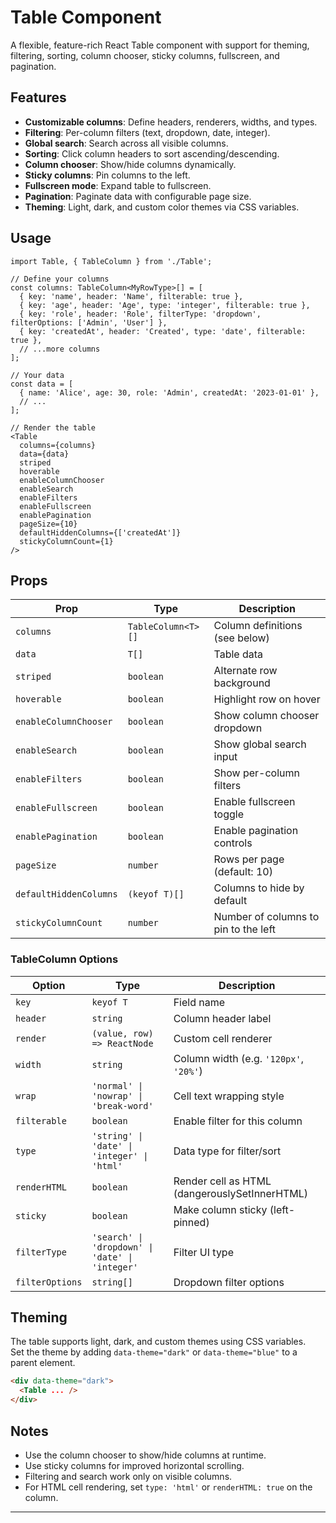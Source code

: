 # Table Component

A flexible, feature-rich React Table component with support for theming, filtering, sorting, column chooser, sticky columns, fullscreen, and pagination.

## Features

- **Customizable columns**: Define headers, renderers, widths, and types.
- **Filtering**: Per-column filters (text, dropdown, date, integer).
- **Global search**: Search across all visible columns.
- **Sorting**: Click column headers to sort ascending/descending.
- **Column chooser**: Show/hide columns dynamically.
- **Sticky columns**: Pin columns to the left.
- **Fullscreen mode**: Expand table to fullscreen.
- **Pagination**: Paginate data with configurable page size.
- **Theming**: Light, dark, and custom color themes via CSS variables.

## Usage

```tsx
import Table, { TableColumn } from './Table';

// Define your columns
const columns: TableColumn<MyRowType>[] = [
  { key: 'name', header: 'Name', filterable: true },
  { key: 'age', header: 'Age', type: 'integer', filterable: true },
  { key: 'role', header: 'Role', filterType: 'dropdown', filterOptions: ['Admin', 'User'] },
  { key: 'createdAt', header: 'Created', type: 'date', filterable: true },
  // ...more columns
];

// Your data
const data = [
  { name: 'Alice', age: 30, role: 'Admin', createdAt: '2023-01-01' },
  // ...
];

// Render the table
<Table
  columns={columns}
  data={data}
  striped
  hoverable
  enableColumnChooser
  enableSearch
  enableFilters
  enableFullscreen
  enablePagination
  pageSize={10}
  defaultHiddenColumns={['createdAt']}
  stickyColumnCount={1}
/>
```

## Props

| Prop                  | Type                       | Description                                                      |
|-----------------------|----------------------------|------------------------------------------------------------------|
| `columns`             | `TableColumn<T>[]`         | Column definitions (see below)                                   |
| `data`                | `T[]`                      | Table data                                                       |
| `striped`             | `boolean`                  | Alternate row background                                         |
| `hoverable`           | `boolean`                  | Highlight row on hover                                           |
| `enableColumnChooser` | `boolean`                  | Show column chooser dropdown                                     |
| `enableSearch`        | `boolean`                  | Show global search input                                         |
| `enableFilters`       | `boolean`                  | Show per-column filters                                          |
| `enableFullscreen`    | `boolean`                  | Enable fullscreen toggle                                         |
| `enablePagination`    | `boolean`                  | Enable pagination controls                                       |
| `pageSize`            | `number`                   | Rows per page (default: 10)                                      |
| `defaultHiddenColumns`| `(keyof T)[]`              | Columns to hide by default                                       |
| `stickyColumnCount`   | `number`                   | Number of columns to pin to the left                             |

### TableColumn Options

| Option         | Type                        | Description                                  |
|----------------|-----------------------------|----------------------------------------------|
| `key`          | `keyof T`                   | Field name                                   |
| `header`       | `string`                    | Column header label                          |
| `render`       | `(value, row) => ReactNode` | Custom cell renderer                         |
| `width`        | `string`                    | Column width (e.g. `'120px'`, `'20%'`)       |
| `wrap`         | `'normal' \| 'nowrap' \| 'break-word'` | Cell text wrapping style           |
| `filterable`   | `boolean`                   | Enable filter for this column                |
| `type`         | `'string' \| 'date' \| 'integer' \| 'html'` | Data type for filter/sort         |
| `renderHTML`   | `boolean`                   | Render cell as HTML (dangerouslySetInnerHTML)|
| `sticky`       | `boolean`                   | Make column sticky (left-pinned)             |
| `filterType`   | `'search' \| 'dropdown' \| 'date' \| 'integer'` | Filter UI type                  |
| `filterOptions`| `string[]`                  | Dropdown filter options                      |

## Theming

The table supports light, dark, and custom themes using CSS variables.  
Set the theme by adding `data-theme="dark"` or `data-theme="blue"` to a parent element.

```html
<div data-theme="dark">
  <Table ... />
</div>
```

## Notes

- Use the column chooser to show/hide columns at runtime.
- Use sticky columns for improved horizontal scrolling.
- Filtering and search work only on visible columns.
- For HTML cell rendering, set `type: 'html'` or `renderHTML: true` on the column.

---